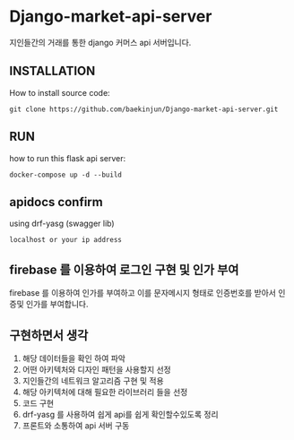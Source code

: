 # Django-market-api-server

지인들간의 거래를 통한 django 커머스 api 서버입니다.

## INSTALLATION
How to install source code:


    git clone https://github.com/baekinjun/Django-market-api-server.git

    
## RUN
how to run this flask api server:

    docker-compose up -d --build
    
    
## apidocs confirm
using drf-yasg (swagger lib)

    localhost or your ip address

## firebase 를 이용하여 로그인 구현 및 인가 부여

firebase 를 이용하여 인가를 부여하고 이를 문자메시지 형태로 인증번호를 받아서 
인증및 인가를 부여합니다.

    
## 구현하면서 생각
1. 해당 데이터들을 확인 하여 파악
2. 어떤 아키텍처와 디자인 패턴을 사용할지 선정
3. 지인들간의 네트워크 알고리즘 구현 및 적용
4. 해당 아키텍처에 대해 필요한 라이브러리 들을 선정 
5. 코드 구현
6. drf-yasg 를 사용하여 쉽게 api를 쉽게 확인할수있도록 정리
7. 프론트와 소통하여 api 서버 구동 
